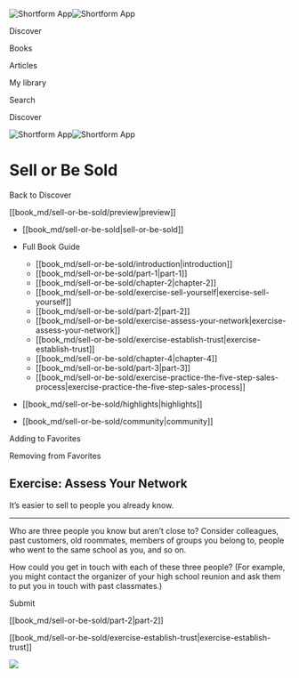 ![Shortform App](/img/logo.36a2399e.svg)![Shortform App](/img/logo-dark.70c1b072.svg)

Discover

Books

Articles

My library

Search

Discover

![Shortform App](/img/logo.36a2399e.svg)![Shortform App](/img/logo-dark.70c1b072.svg)

# Sell or Be Sold

Back to Discover

[[book_md/sell-or-be-sold/preview|preview]]

  * [[book_md/sell-or-be-sold|sell-or-be-sold]]
  * Full Book Guide

    * [[book_md/sell-or-be-sold/introduction|introduction]]
    * [[book_md/sell-or-be-sold/part-1|part-1]]
    * [[book_md/sell-or-be-sold/chapter-2|chapter-2]]
    * [[book_md/sell-or-be-sold/exercise-sell-yourself|exercise-sell-yourself]]
    * [[book_md/sell-or-be-sold/part-2|part-2]]
    * [[book_md/sell-or-be-sold/exercise-assess-your-network|exercise-assess-your-network]]
    * [[book_md/sell-or-be-sold/exercise-establish-trust|exercise-establish-trust]]
    * [[book_md/sell-or-be-sold/chapter-4|chapter-4]]
    * [[book_md/sell-or-be-sold/part-3|part-3]]
    * [[book_md/sell-or-be-sold/exercise-practice-the-five-step-sales-process|exercise-practice-the-five-step-sales-process]]
  * [[book_md/sell-or-be-sold/highlights|highlights]]
  * [[book_md/sell-or-be-sold/community|community]]



Adding to Favorites 

Removing from Favorites 

## Exercise: Assess Your Network

It’s easier to sell to people you already know.

* * *

Who are three people you know but aren’t close to? Consider colleagues, past customers, old roommates, members of groups you belong to, people who went to the same school as you, and so on.

How could you get in touch with each of these three people? (For example, you might contact the organizer of your high school reunion and ask them to put you in touch with past classmates.)

Submit 

[[book_md/sell-or-be-sold/part-2|part-2]]

[[book_md/sell-or-be-sold/exercise-establish-trust|exercise-establish-trust]]

![](https://bat.bing.com/action/0?ti=56018282&Ver=2&mid=637c479e-636e-4107-bfe5-12b8821eb891&sid=f30c5e70639211ee87d33f0876d93783&vid=f30c9700639211eeb3a75d830392c94f&vids=0&msclkid=N&pi=0&lg=en-US&sw=800&sh=600&sc=24&nwd=1&tl=Shortform%20%7C%20Book&p=https%3A%2F%2Fwww.shortform.com%2Fapp%2Fbook%2Fsell-or-be-sold%2Fexercise-assess-your-network&r=&lt=602&evt=pageLoad&sv=1&rn=905586)
